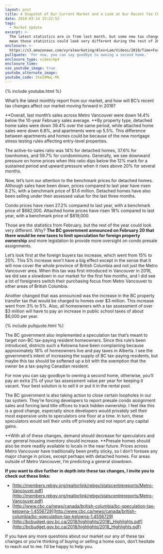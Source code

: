 ```yaml
---
layout: post
title: A Snapshot of Our Current Market and a Look at Our Recent Tax Changes
date: 2018-03-14 15:22:52
tags:
  - Market Update
excerpt: >-
  The latest statistics are in from last month, but some new tax changes could
  mean those statistics could look very different during the rest of 2018.
enclosure: >-
  https://s3.amazonaws.com/vyralmarketing/Alex+Lam/Videos/2018/Time+For+Your+February+Market+Update+-+Vancouver+Real+Estate+Agent.mp4
pullquote: 'For now, you can say goodbye to owning a second home.'
enclosure_type: video/mp4
enclosure_time:
use_youtube_image: true
youtube_alternate_image:
youtube_code: 3teI9MwL-Mk
---
```


{% include youtube.html %}

What’s the latest monthly report from our market, and how will BC’s recent tax changes affect our market moving forward in 2018?

**Overall, last month’s sales across Metro Vancouver were down 14.4% below the 10-year February sales average.&nbsp;**By property type, detached home sales were down 39.4% over the same period, while attached home sales were down 6.8%, and apartments were up 5.5%. This difference between apartments and homes could be because of the new mortgage stress testing rules affecting entry-level properties.

The active-to-sales ratio was 14% for detached homes, 37.6% for townhomes, and 59.7% for condominiums. Generally, we see downward pressure on home prices when this ratio dips below the 12% mark for a sustained period and upward pressure when it rises above 20% for several months.

Now, let’s turn our attention to the benchmark prices for detached homes. Although sales have been down, prices compared to last year have risen 8.2%, with a benchmark price of $1.6 million. Detached homes have also been selling under their assessed value for the last three months.

Condo prices have risen 27.2% compared to last year, with a benchmark price of $682,000. Attached home prices have risen 18% compared to last year, with a benchmark price of $819,000.

Those are the statistics from February, but the rest of the year could look very different. Why? **The BC government announced on February 20 that there would be new taxes to limit speculation for foreign property ownership** and more legislation to provide more oversight on condo presale assignments.

Let’s look first at the foreign buyers tax increase, which went from 15% to 20%. This 5% increase won’t have a big effect except in the sense that it will now cover the whole province of British Columbia and not just the Metro Vancouver area. When this tax was first introduced in Vancouver in 2016, we did see a slowdown in our market for the first few months, and I did see a lot of foreigners switch their purchasing focus from Metro Vancouver to other areas of British Columbia.

Another changed that was announced was the increase in the BC property transfer tax that would be charged to homes over $3 million. This increase went from 3% to 5%. Also, all homeowners with a tax assessment of over $3 million will have to pay an increase in public school taxes of about $6,000 per year.

{% include pullquote.html %}

The BC government also implemented a speculation tax that’s meant to target non-BC tax-paying resident homeowners. Since this rule’s been introduced, districts such a Kelowna have been complaining because approximately 18% of homeowners live and pay taxes in Alberta. I see the government’s intent of increasing the supply of BC tax-paying residents, but maybe this tax should be softened up a bit with the exemption that the owner be a tax-paying Canadian resident.

For now you can say goodbye to owning a second home, otherwise, you’ll pay an extra 2% of your tax assessment value per year for keeping it vacant. Your best solution is to sell it or put it in the rental pool.

The BC government is also taking action to close certain loopholes in our tax system. They’re forcing developers to report presale condo assignment sales and forcing land title offices to track hidden ownership. I feel like this is a good change, especially since developers would privately sell their most expensive units to speculators one floor at a time. In turn, these speculators would sell their units off privately and not report any capital gains.

**With all of these changes, demand should decrease for speculators and our general housing inventory should increase.&nbsp;**Presale homes should also be more readily available to locals in the near future. Prices across Metro Vancouver have traditionally been pretty sticky, so I don’t foresee any major change in prices, except perhaps with detached homes. For areas outside of Metro Vancouver, I’m predicting a general slowdown.

**If you want to dive further in depth into these tax changes, I invite you to check out these links:**

* [http://members.rebgv.org/realtorlink/rebgv/statscentrereports/Metro-Vancouver.pdf](http://members.rebgv.org/realtorlink/rebgv/statscentrereports/Metro-Vancouver.pdf)
* [http://www.cbc.ca/news/canada/british-columbia/bc-speculation-tax-kelowna-1.4556729](http://www.cbc.ca/news/canada/british-columbia/bc-speculation-tax-kelowna-1.4556729)
* [http://bcbudget.gov.bc.ca/2018/highlights/2018\_Highlights.pdf](http://bcbudget.gov.bc.ca/2018/highlights/2018_Highlights.pdf)

If you have any more questions about our market our any of these tax changes or you’re thinking of buying or selling a home soon, don’t hesitate to reach out to me. I’d be happy to help you.

&nbsp;